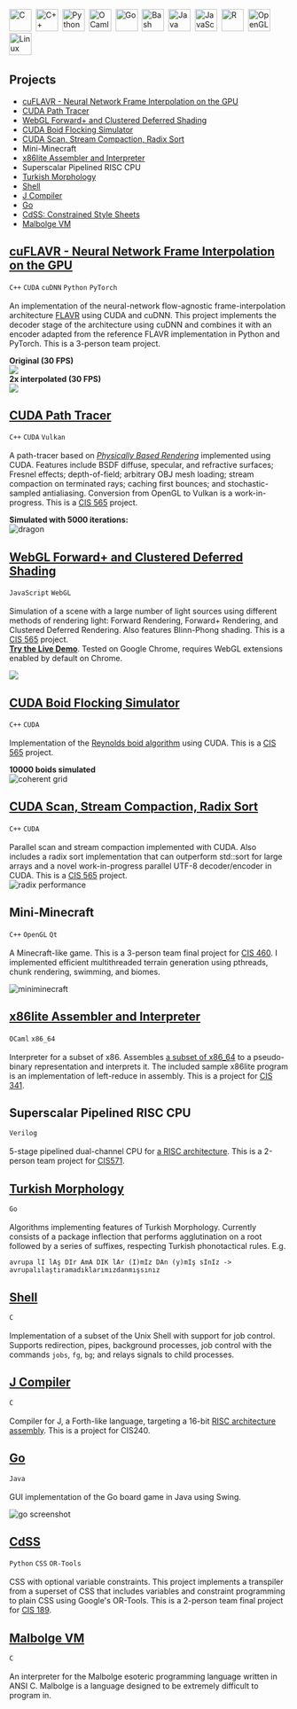 <!--
### Hi there 👋



**kaan9/kaan9** is a ✨ _special_ ✨ repository because its `README.md` (this file) appears on your GitHub profile.

Here are some ideas to get you started:

- 🔭 I’m currently working on ...
- 🌱 I’m currently learning ...
- 👯 I’m looking to collaborate on ...
- 🤔 I’m looking for help with ...
- 💬 Ask me about ...
- 📫 How to reach me: ...
- ⚡ Fun fact: ...
-->


<div>
  <img src="https://github.com/devicons/devicon/blob/master/icons/c/c-original.svg" title="C" alt="C" width="40" height="40"/>&nbsp;
  <img src="https://github.com/devicons/devicon/blob/master/icons/cplusplus/cplusplus-original.svg" title="C++" alt="C++" width="40" height="40"/>&nbsp;
  <img src="https://github.com/devicons/devicon/blob/master/icons/python/python-original.svg" title="Python" alt="Python" width="40" height="40"/>&nbsp;
  <img src="https://github.com/devicons/devicon/blob/master/icons/ocaml/ocaml-original.svg" title="OCaml" alt="OCaml" width="40" height="40"/>&nbsp;
  <img src="https://github.com/devicons/devicon/blob/master/icons/go/go-original.svg" title="Go" alt="Go" width="40" height="40"/>&nbsp;
  <img src="https://github.com/devicons/devicon/blob/master/icons/bash/bash-original.svg" title="Bash" alt="Bash" width="40" height="40"/>&nbsp;
  <img src="https://github.com/devicons/devicon/blob/master/icons/java/java-original-wordmark.svg" title="Java" alt="Java" width="40" height="40"/>&nbsp;
  <img src="https://github.com/devicons/devicon/blob/master/icons/javascript/javascript-original.svg" title="JavaScript" alt="JavaScript" width="40" height="40"/>&nbsp;
  <img src="https://github.com/devicons/devicon/blob/master/icons/r/r-original.svg" title="R" alt="R" width="40" height="40"/>&nbsp;
  <img src="https://github.com/devicons/devicon/blob/master/icons/opengl/opengl-original.svg" title="OpenGL" alt="OpenGL" width="40" height="40"/>&nbsp;
  <img src="https://github.com/devicons/devicon/blob/master/icons/linux/linux-original.svg" title="Linux" alt="Linux" width="40" height="40"/>&nbsp;
</div>



## Projects

* [cuFLAVR - Neural Network Frame Interpolation on the GPU](https://github.com/adityahota/CIS565-Final-Project-SlowMo)
* [CUDA Path Tracer](https://github.com/kaan9/Project3-CUDA-Path-Tracer)
* [WebGL Forward+ and Clustered Deferred Shading](https://github.com/kaan9/Project5-WebGL-Forward-Plus-and-Clustered-Deferred)
* [CUDA Boid Flocking Simulator](https://github.com/kaan9/Project1-CUDA-Flocking)
* [CUDA Scan, Stream Compaction, Radix Sort](https://github.com/kaan9/Project2-Stream-Compaction)
* Mini-Minecraft
* [x86lite Assembler and Interpreter](https://github.com/kaan9/x86lite-simulator)
* Superscalar Pipelined RISC CPU
* [Turkish Morphology](https://github.com/kaan9/turkish-morphology)
* [Shell](https://github.com/kaan9/sh)
* [J Compiler](https://github.com/kaan9/j-compiler)
* [Go](https://github.com/kaan9/Go)
* [CdSS: Constrained Style Sheets](https://github.com/UYasher/CdSS)
* [Malbolge VM](https://github.com/kaan9/malbolge-vm)




## [cuFLAVR - Neural Network Frame Interpolation on the GPU](https://github.com/adityahota/CIS565-Final-Project-SlowMo)
`C++` `CUDA` `cuDNN` `Python` `PyTorch` <br /> <br />
An implementation of the neural-network flow-agnostic frame-interpolation architecture [FLAVR](https://tarun005.github.io/FLAVR/) using CUDA and cuDNN.
This project implements the decoder stage of the architecture using cuDNN and combines it with an encoder
adapted from the reference FLAVR implementation in Python and PyTorch. This is a 3-person team project. <br />

**Original (30 FPS)**<br />
![](https://github.com/adityahota/CIS565-Final-Project-SlowMo/raw/master/visuals/squirrel.gif) <br />
**2x interpolated (30 FPS)**<br />
![](https://github.com/adityahota/CIS565-Final-Project-SlowMo/raw/master/visuals/squirrel_2x.gif) <br />
<!-- ![](img/pbrNewportCopper.png) <br />
![](img/pbrCircusPlastic.png) <br /> -->

## [CUDA Path Tracer](https://github.com/kaan9/Project3-CUDA-Path-Tracer)
`C++` `CUDA` `Vulkan` <br /> <br />
A path-tracer based on [_Physically Based Rendering_](https://www.pbr-book.org/) implemented using CUDA.
Features include BSDF diffuse, specular, and refractive surfaces; Fresnel effects; depth-of-field; arbitrary OBJ mesh
loading; stream compaction on terminated rays; caching first bounces; and stochastic-sampled antialiasing.
Conversion from OpenGL to Vulkan is a work-in-progress. This is a [CIS 565](https://cis565-fall-2021.github.io/) project. <br />

**Simulated with 5000 iterations:** <br />
![dragon](https://github.com/kaan9/Project3-CUDA-Path-Tracer/raw/main/visuals/cover_dragon.png) <br />



## [WebGL Forward+ and Clustered Deferred Shading](https://github.com/kaan9/Project5-WebGL-Forward-Plus-and-Clustered-Deferred)
`JavaScript` `WebGL` <br /> <br />
Simulation of a scene with a large number of light sources using different methods of rendering light:
Forward Rendering, Forward+ Rendering, and Clustered Deferred Rendering. Also features Blinn-Phong shading. This is a [CIS 565](https://cis565-fall-2021.github.io/) project.<br />
[**Try the Live Demo**](https://www.kaan9.com/Project5-WebGL-Forward-Plus-and-Clustered-Deferred/).
Tested on Google Chrome, requires WebGL extensions enabled by default on Chrome. <br />

![](https://github.com/kaan9/Project5-WebGL-Forward-Plus-and-Clustered-Deferred/raw/main/img/video.gif) <br />


## [CUDA Boid Flocking Simulator](https://github.com/kaan9/Project1-CUDA-Flocking)
`C++` `CUDA` <br /> <br />
Implementation of the [Reynolds boid algorithm](http://www.vergenet.net/~conrad/boids/pseudocode.html) using
CUDA. This is a [CIS 565](https://cis565-fall-2021.github.io/) project. <br />

**10000 boids simulated** <br />
![coherent grid](https://github.com/kaan9/Project1-CUDA-Flocking/raw/master/visuals/coherent_overview.gif) <br />


## [CUDA Scan, Stream Compaction, Radix Sort](https://github.com/kaan9/Project2-Stream-Compaction)
`C++` `CUDA` <br /> <br />
Parallel scan and stream compaction implemented with CUDA. Also includes a radix sort implementation that can outperform std::sort for large arrays and a novel work-in-progress parallel UTF-8 decoder/encoder in CUDA. This is a [CIS 565](https://cis565-fall-2021.github.io/) project. <br />
![radix performance](https://github.com/kaan9/Project2-Stream-Compaction/raw/main/visuals/radix.png)


## Mini-Minecraft
`C++` `OpenGL` `Qt` <br /> <br />
A Minecraft-like game. This is a 3-person team final project for [CIS 460](https://www.cis.upenn.edu/~cis460/current/). I implemented efficient multithreaded terrain generation using pthreads, chunk rendering, swimming, and biomes. <br />

![miniminecraft](img/miniminecraft.png)



## [x86lite Assembler and Interpreter](https://github.com/kaan9/x86lite-simulator)
`OCaml` `x86_64`  <br /> <br />
Interpreter for a subset of x86. Assembles [a subset of x86_64](https://www.cis.upenn.edu/~cis341/current/hw2/doc/x86lite.html) to a pseudo-binary representation 
and interprets it. The included sample x86lite program is an implementation of left-reduce in assembly.
This is a project for [CIS 341](https://www.cis.upenn.edu/~cis341/current/).  <br />

<!--
## LLVMlite Compiler
`OCaml` `LLVM IR` `x86_64`<br /> <br />
Compiiler from a subset of LLVM (as specified in [LLVMlite spec](https://www.cis.upenn.edu/~cis341/current/hw3/llvmlite.html)) to a subset of x86_64 (as specified in
[x86lite spec](https://www.cis.upenn.edu/~cis341/current/hw2/doc/x86lite.html)). This is a project for [CIS 341](https://www.cis.upenn.edu/~cis341/current/).
-->

## Superscalar Pipelined RISC CPU
`Verilog` <br /> <br />
5-stage pipelined dual-channel CPU for [a RISC architecture](https://www.cis.upenn.edu/~cis571/current/lc4_isa_sheet.pdf).
This is a 2-person team project for [CIS571](https://www.cis.upenn.edu/~cis571/current/).
<br />


## [Turkish Morphology](https://github.com/kaan9/turkish-morphology)
`Go` <br /> <br />
Algorithms implementing features of Turkish Morphology. Currently consists of a package inflection that performs agglutination on a root followed by a series of suffixes, respecting Turkish phonotactical rules. E.g.<br /> 

`avrupa lI lAş DIr AmA DIK lAr (I)mIz DAn (y)mIş sInIz -> avrupalılaştıramadıklarımızdanmışsınız`


## [Shell](https://github.com/kaan9/sh)
`C` <br /> <br />
Implementation of a subset of the Unix Shell with support for job control. Supports redirection, pipes, background processes, job control with the commands `jobs`, `fg`, `bg`; and relays signals to child processes.

## [J Compiler](https://github.com/kaan9/j-compiler)
`C` <br /> <br />
Compiler for J, a Forth-like language, targeting a 16-bit [RISC architecture assembly](https://www.cis.upenn.edu/~cis571/current/lc4_isa_sheet.pdf). This is a project for CIS240.

<!--
## [LC4 Interpreter](TODO)
`C` <br /> <br />
TODO: Interpreter for a 16-bit [RISC architecture](https://www.cis.upenn.edu/~cis571/current/lc4_isa_sheet.pdf). CIS 240 Project
-->


## [Go](https://github.com/kaan9/Go)
`Java` <br /> <br />
GUI implementation of the Go board game in Java using Swing. <br />

![go screenshot](https://github.com/kaan9/Go/raw/master/screenshot.png)

## [CdSS](https://github.com/UYasher/CdSS)
`Python` `CSS` `OR-Tools` <br /> <br />
CSS with optional variable constraints. This project implements a transpiler from a superset of CSS that includes variables
and constraint programming to plain CSS using Google's OR-Tools. This is a 2-person team final project for [CIS 189](https://www.cis.upenn.edu/~cis189/). <br />


## [Malbolge VM](https://github.com/kaan9/malbolge-vm)
`C` <br /> <br />
An interpreter for the Malbolge esoteric programming language written in ANSI C.
Malbolge is a language designed to be extremely difficult to program in.
<br />


